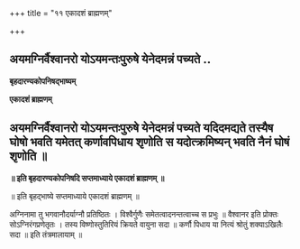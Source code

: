 +++
title = "११ एकादशं ब्राह्मणम्"

+++


## अयमग्निर्वैश्वानरो योऽयमन्तःपुरुषे येनेदमन्नं पच्यते ..

**बृहदारण्यकोपनिषद्भाष्यम्**

**एकादशं ब्राह्मणम्**

## अयमग्निर्वैश्वानरो योऽयमन्तःपुरुषे येनेदमन्नं पच्यते यदिदमद्यते तस्यैष घोषो भवति यमेतत् कर्णावपिधाय शृणोति स यदोत्क्रमिष्यन् भवति नैनं घोषं शृणोति ॥

**॥ इति बृहदारण्यकोपनिषदि सप्तमाध्याये एकादशं ब्राह्मणम् ॥**

॥ इति बृहद्भाष्ये सप्तमाध्याये एकादशं ब्राह्मणम् ॥

अग्निनामा तु भगवानौदर्याग्नौ प्रतिष्ठितः । विश्वैर्गुणैः समेतत्वादनन्तत्वाच्च स प्रभुः ॥ वैश्वानर इति प्रोक्तः सोऽग्निरंगप्रणेतृतः । तस्य विष्णोस्तुतिरियं क्रियते वायुना सदा ॥ कर्णौ पिधाय या नित्यं श्रोतुं शक्याऽखिलैः सदा ॥ इति तंत्रमालायाम् ॥

